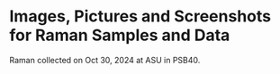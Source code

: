 # Images, Pictures and Screenshots for Raman Samples and Data

Raman collected on Oct 30, 2024 at ASU in PSB40.
